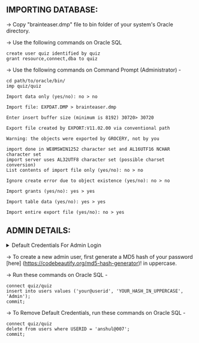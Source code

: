 IMPORTING DATABASE:
--------------------

-> Copy "brainteaser.dmp" file to bin folder of your system's Oracle directory.

-> Use the following commands on Oracle SQL

```
create user quiz identified by quiz
grant resource,connect,dba to quiz
```

-> Use the following commands on Command Prompt (Administrator) -


```
cd path/to/oracle/bin/
imp quiz/quiz

Import data only (yes/no): no > no

Import file: EXPDAT.DMP > brainteaser.dmp

Enter insert buffer size (minimum is 8192) 30720> 30720

Export file created by EXPORT:V11.02.00 via conventional path

Warning: the objects were exported by GROCERY, not by you

import done in WE8MSWIN1252 character set and AL16UTF16 NCHAR character set
import server uses AL32UTF8 character set (possible charset conversion)
List contents of import file only (yes/no): no > no

Ignore create error due to object existence (yes/no): no > no

Import grants (yes/no): yes > yes

Import table data (yes/no): yes > yes

Import entire export file (yes/no): no > yes
```

ADMIN DETAILS:
--------------------

<details>
  <summary>Default Credentials For Admin Login</summary>
  <p>User ID : anshul@007</p>
  <p>Password : password</p>
</details>

-> To create a new admin user, first generate a MD5 hash of your password [here] (https://codebeautify.org/md5-hash-generator)! in uppercase.

-> Run these commands on Oracle SQL -

```
connect quiz/quiz
insert into users values ('your@userid', 'YOUR_HASH_IN_UPPERCASE', 'Admin');
commit;
```
-> To Remove Default Credentials, run these commands on Oracle SQL -

```
connect quiz/quiz
delete from users where USERID = 'anshul@007';
commit;
```

